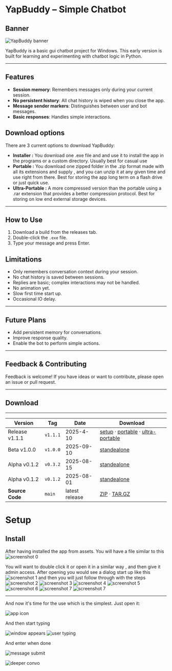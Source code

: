 # YapBuddy – Simple Chatbot

## Banner

![YapBuddy banner](HBanner.png)

YapBuddy is a basic gui chatbot project for Windows. This early version is built for learning and experimenting with chatbot logic in Python.

---

## Features

- **Session memory**: Remembers messages only during your current session.
- **No persistent history**: All chat history is wiped when you close the app.
- **Message sender markers**: Distinguishes between user and bot messages.
- **Basic responses**: Handles simple interactions.

## Download options

There are 3 current options to download YapBuddy:

- **Installer :** You download one .exe file and and use it to install the app in the programs or a custom directory. Usually best for casual use
- **Portable :** You download one zipped folder in the .zip format made with all its extensions and supply , and you can unzip it at any given time and use right from there. Best for storing the app long term on a flash drive or just quick use.
- **Ultra-Portable :** A more compressed version than the portable using a .rar extension that provides a better compression protocol. Best for storing on low end external storage devices.

---

## How to Use

1. Download a build from the releases tab.
2. Double-click the `.exe` file.
3. Type your message and press Enter.

## Limitations

- Only remembers conversation context during your session.
- No chat history is saved between sessions.
- Replies are basic; complex interactions may not be handled.
- No animation yet.
- Slow first time start up.
- Occasional IO delay.

---

## Future Plans

- Add persistent memory for conversations.
- Improve response quality.
- Enable the bot to perform simple actions.

---

## Feedback & Contributing

Feedback is welcome! If you have ideas or want to contribute, please open an issue or pull request.

---

## Download

---

| Version | Tag       | Date       | Download |
|---------|-----------|------------|----------|
|Release v1.1.1|`v1.1.1`|2025-4-10|[setup](https://github.com/FlamePYB/YapBuddy/releases/download/v1.1.1-release/YapBuddy_setup.exe) · [portable](https://github.com/FlamePYB/YapBuddy/releases/download/v1.1.1-release/YapBuddy_portable.zip) · [ultra-portable](https://github.com/FlamePYB/YapBuddy/releases/download/v1.1.1-release/YapBuddy_ultra-portable.rar)|
| Beta v1.0.0  | `v1.0.0`  | 2025-09-10 | [standealone](https://github.com/FlamePYB/YapBuddy/releases/download/v1.0.0-beta/YapBuddy-v1.0.0-beta.exe) |
| Alpha v0.1.2  | `v0.3.2`  | 2025-08-15 | [standealone](https://github.com/FlamePYB/YapBuddy/releases/download/v0.3.2-alpha/yapper-v-0-3-2-beta.exe) |
| Alpha v0.1.2  | `v0.1.2`  | 2025-08-01 | [standealone](https://github.com/FlamePYB/YapBuddy/releases/download/v0.1.2-alpha/yapper-v0-1-2-alpha.exe) |
| **Source Code** | `main` | latest release | [ZIP](https://github.com/FlamePYB/YapBuddy/archive/refs/heads/main.zip) · [TAR.GZ](https://github.com/FlamePYB/YapBuddy/archive/refs/heads/main.tar.gz) |

# Setup

## Install

After having installed the app from assets.
You will have a file similar to this
![screenshot 0](screenshots/App/Install/0.png "YapBuddy setup file")

You will want to double click it or open it in a similar way , and then give it admin access. After opening you would see a dialog start up like this
![screenshot 1](screenshots/App/Install/1.png "YapBuddy setup wizard first page") 
and then you will just follow through with the steps
![screenshot 2](screenshots/App/Install/2.png "YapBuddy setup wizard second page")
![screenshot 3](screenshots/App/Install/3.png "YapBuddy setup wizard third page")
![screenshot 4](screenshots/App/Install/4.png "YapBuddy setup wizard fourth page")
![screenshot 5](screenshots/App/Install/5.png "YapBuddy setup wizard fifth page")
![screenshot 6](screenshots/App/Install/6.png "YapBuddy setup wizard sixth page")
![screenshot 7](screenshots/App/Install/7.png "YapBuddy setup wizard seventh page")
![screenshot 7](screenshots/App/Install/8.png "YapBuddy setup wizard eigth page")

---
And now it's time for the use which is the simplest.
Just open it:

![app icon](screenshots/App/Use/0.png "YapBuddy use guide")

And then start typing

![window appears](screenshots/App/Use/1.png)
![user typing](screenshots/App/Use/2.png)

And enter when done

![message submit](screenshots/App/Use/3.png)

![deeper convo](screenshots/App/Use/4.png)
